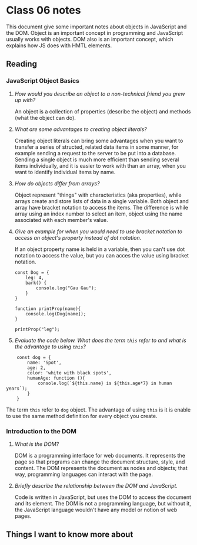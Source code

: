 # Class 06 notes

This document give some important notes about objects in JavaScript and the DOM. Object is an important concept in programming and JavaScript usually works with objects. DOM also is an important concept, which explains how JS does with HMTL elements. 

## Reading

### JavaScript Object Basics

1. *How would you describe an object to a non-technical friend you grew up with?*

    An object is a collection of properties (describe the object) and methods (what the object can do).

2. *What are some advantages to creating object literals?*

    Creating object literals can bring some advantages when you want to transfer a series of structed, related data items in some manner, for example sending a request to the server to be put into a database. Sending a single object is much more efficient than sending several items individually, and it is easier to work with than an array, when you want to identify individual items by name.

3. *How do objects differ from arrays?*

    Object represent "things" with characteristics (aka properties), while arrays create and store lists of data in a single variable. Both object and array have bracket notation to access the items. The difference is while array using an index number to select an item, object using the name associated with each member's value. 

4. *Give an example for when you would need to use bracket notation to access an object's property instead of dot notation.*

    If an object property name is held in a variable, then you can't use dot notation to access the value, but you can acces the value using bracket notation.
    ```
    const Dog = {
        leg: 4,
        bark() {
            console.log("Gau Gau");
        }
    }
    
    function printProp(name){
        console.log(Dog[name]);
    }

    printProp("leg");
    ```
    
5. *Evaluate the code below. What does the term `this` refer to and what is the advantage to using `this`?* 
```
    const dog = {
        name: 'Spot',
        age: 2,
        color: 'white with black spots',
        humanAge: function (){
            console.log(`${this.name} is ${this.age*7} in human years`);
        }
    }
```
The term `this` refer to `dog` object. The advantage of using `this` is it is enable to use the same method definition for every object you create. 

### Introduction to the DOM

1. *What is the DOM?*
    
    DOM is a programming interface for web documents. It represents the page so that programs can change the document structure, style, and content. The DOM represents the document as nodes and objects; that way, programming languages can interact with the page. 

2. *Briefly describe the relationship between the DOM and JavaScript.*

    Code is written in JavaScript, but uses the DOM to access the document and its element. The DOM is not a programming language, but without it, the JavaScript language wouldn't have any model or notion of web pages. 

## Things I want to know more about
